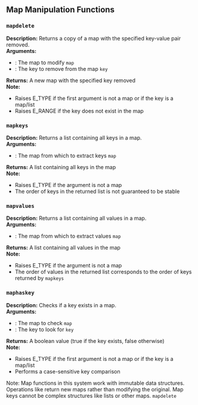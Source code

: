 ## Map Manipulation Functions

### `mapdelete`

**Description:** Returns a copy of a map with the specified key-value pair removed.  
**Arguments:**

- : The map to modify `map`
- : The key to remove from the map `key`

**Returns:** A new map with the specified key removed  
**Note:**

- Raises E_TYPE if the first argument is not a map or if the key is a map/list
- Raises E_RANGE if the key does not exist in the map

### `mapkeys`

**Description:** Returns a list containing all keys in a map.  
**Arguments:**

- : The map from which to extract keys `map`

**Returns:** A list containing all keys in the map  
**Note:**

- Raises E_TYPE if the argument is not a map
- The order of keys in the returned list is not guaranteed to be stable

### `mapvalues`

**Description:** Returns a list containing all values in a map.  
**Arguments:**

- : The map from which to extract values `map`

**Returns:** A list containing all values in the map  
**Note:**

- Raises E_TYPE if the argument is not a map
- The order of values in the returned list corresponds to the order of keys returned by `mapkeys`

### `maphaskey`

**Description:** Checks if a key exists in a map.  
**Arguments:**

- : The map to check `map`
- : The key to look for `key`

**Returns:** A boolean value (true if the key exists, false otherwise)  
**Note:**

- Raises E_TYPE if the first argument is not a map or if the key is a map/list
- Performs a case-sensitive key comparison

Note: Map functions in this system work with immutable data structures. Operations like return new maps rather than
modifying the original. Map keys cannot be complex structures like lists or other maps. `mapdelete`
